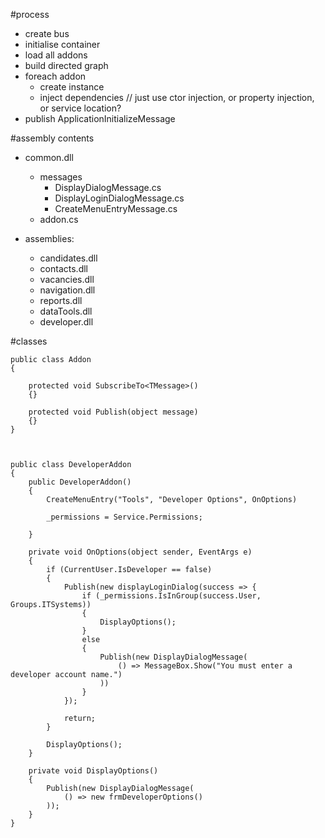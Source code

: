 
#process

* create bus
* initialise container
* load all addons
* build directed graph
* foreach addon
	* create instance
	* inject dependencies 	// just use ctor injection, or property injection, or service location?
* publish ApplicationInitializeMessage



#assembly contents

* common.dll
	- messages
		- DisplayDialogMessage.cs
		- DisplayLoginDialogMessage.cs
		- CreateMenuEntryMessage.cs
	- addon.cs


* assemblies:
	* candidates.dll
	* contacts.dll
	* vacancies.dll
	* navigation.dll
	* reports.dll
	* dataTools.dll
	* developer.dll

#classes


	public class Addon
	{

		protected void SubscribeTo<TMessage>()
		{}

		protected void Publish(object message)
		{}
	}



	public class DeveloperAddon
	{
		public DeveloperAddon()
		{
			CreateMenuEntry("Tools", "Developer Options", OnOptions)

			_permissions = Service.Permissions;

		}

		private void OnOptions(object sender, EventArgs e)
		{
			if (CurrentUser.IsDeveloper == false)
			{
				Publish(new displayLoginDialog(success => {
					if (_permissions.IsInGroup(success.User, Groups.ITSystems))
					{
						DisplayOptions();
					}
					else
					{
						Publish(new DisplayDialogMessage(
							() => MessageBox.Show("You must enter a developer account name.")
						))
					}
				});

				return;
			}

			DisplayOptions();
		}

		private void DisplayOptions()
		{
			Publish(new DisplayDialogMessage(
				() => new frmDeveloperOptions()
			));
		}
	}